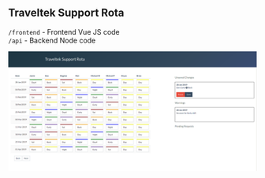 ## Traveltek Support Rota

`/frontend` - Frontend Vue JS code  
`/api` - Backend Node code

![alt text](screenshot.png "Ttek Rota")
